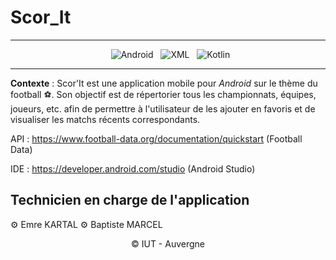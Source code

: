 # Scor_It

<div align = center>

---

&nbsp; ![Android](https://img.shields.io/badge/Android-000?style=for-the-badge&logo=Android&logoColor=green&color=white)
&nbsp; ![XML](https://img.shields.io/badge/XML-000?style=for-the-badge&logoColor=white&color=yellow&textColor=white)
&nbsp; ![Kotlin](https://img.shields.io/badge/Kotlin-000?style=for-the-badge&logo=Kotlin&logoColor=purple&color=white)

---

</div>

**Contexte** : Scor'It est une application mobile pour *Android* sur le thème du football :soccer:. Son objectif est de répertorier tous les championnats, équipes, joueurs, etc. afin de permettre à l'utilisateur de les ajouter en favoris et de visualiser les matchs récents correspondants.


API : https://www.football-data.org/documentation/quickstart (Football Data)

IDE : https://developer.android.com/studio (Android Studio)

## Technicien en charge de l'application

⚙️ Emre KARTAL
⚙️ Baptiste MARCEL

<div align = center>
© IUT - Auvergne
</div>